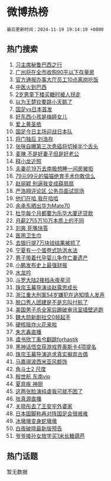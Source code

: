 # 微博热榜

`最后更新时间：2024-11-19 19:14:19 +0800`

## 热门搜索

1. [习主席秘鲁巴西之行](https://m.weibo.cn/search?containerid=100103type%3D1%26t%3D10%26q%3D%23%E4%B9%A0%E4%B8%BB%E5%B8%AD%E7%A7%98%E9%B2%81%E5%B7%B4%E8%A5%BF%E4%B9%8B%E8%A1%8C%23&stream_entry_id=51&isnewpage=1&extparam=seat%3D1%26cate%3D10103%26pos%3D0%26q%3D%2523%25E4%25B9%25A0%25E4%25B8%25BB%25E5%25B8%25AD%25E7%25A7%2598%25E9%25B2%2581%25E5%25B7%25B4%25E8%25A5%25BF%25E4%25B9%258B%25E8%25A1%258C%2523%26filter_type%3Drealtimehot%26stream_entry_id%3D51%26c_type%3D51%26dgr%3D0%26display_time%3D1732014858%26pre_seqid%3D17320148585550296984925)
1. [广州将在全市收购90平以下存量房](https://m.weibo.cn/search?containerid=100103type%3D1%26t%3D10%26q%3D%23%E5%B9%BF%E5%B7%9E%E5%B0%86%E5%9C%A8%E5%85%A8%E5%B8%82%E6%94%B6%E8%B4%AD90%E5%B9%B3%E4%BB%A5%E4%B8%8B%E5%AD%98%E9%87%8F%E6%88%BF%23&stream_entry_id=31&isnewpage=1&extparam=seat%3D1%26band_rank%3D1%26lcate%3D5001%26filter_type%3Drealtimehot%26c_type%3D31%26dgr%3D0%26cate%3D5001%26realpos%3D1%26pos%3D0%26stream_entry_id%3D31%26flag%3D0%26q%3D%2523%25E5%25B9%25BF%25E5%25B7%259E%25E5%25B0%2586%25E5%259C%25A8%25E5%2585%25A8%25E5%25B8%2582%25E6%2594%25B6%25E8%25B4%25AD90%25E5%25B9%25B3%25E4%25BB%25A5%25E4%25B8%258B%25E5%25AD%2598%25E9%2587%258F%25E6%2588%25BF%2523%26display_time%3D1732014858%26pre_seqid%3D17320148585550296984925)
1. [官方通报办事大厅员工10点离岗吃饭](https://m.weibo.cn/search?containerid=100103type%3D1%26t%3D10%26q%3D%23%E5%AE%98%E6%96%B9%E9%80%9A%E6%8A%A5%E5%8A%9E%E4%BA%8B%E5%A4%A7%E5%8E%85%E5%91%98%E5%B7%A510%E7%82%B9%E7%A6%BB%E5%B2%97%E5%90%83%E9%A5%AD%23&stream_entry_id=31&isnewpage=1&extparam=seat%3D1%26band_rank%3D2%26lcate%3D5001%26filter_type%3Drealtimehot%26c_type%3D31%26dgr%3D0%26cate%3D5001%26realpos%3D2%26pos%3D1%26stream_entry_id%3D31%26flag%3D0%26q%3D%2523%25E5%25AE%2598%25E6%2596%25B9%25E9%2580%259A%25E6%258A%25A5%25E5%258A%259E%25E4%25BA%258B%25E5%25A4%25A7%25E5%258E%2585%25E5%2591%2598%25E5%25B7%25A510%25E7%2582%25B9%25E7%25A6%25BB%25E5%25B2%2597%25E5%2590%2583%25E9%25A5%25AD%2523%26display_time%3D1732014858%26pre_seqid%3D17320148585550296984925)
1. [中医火到巴西](https://m.weibo.cn/search?containerid=100103type%3D1%26t%3D10%26q%3D%23%E4%B8%AD%E5%8C%BB%E7%81%AB%E5%88%B0%E5%B7%B4%E8%A5%BF%23&stream_entry_id=31&isnewpage=1&extparam=seat%3D1%26band_rank%3D3%26lcate%3D5001%26filter_type%3Drealtimehot%26c_type%3D31%26dgr%3D0%26cate%3D5001%26realpos%3D3%26pos%3D2%26stream_entry_id%3D31%26flag%3D0%26q%3D%2523%25E4%25B8%25AD%25E5%258C%25BB%25E7%2581%25AB%25E5%2588%25B0%25E5%25B7%25B4%25E8%25A5%25BF%2523%26display_time%3D1732014858%26pre_seqid%3D17320148585550296984925)
1. [2岁男童下楼买糖时被人拐走](https://m.weibo.cn/search?containerid=100103type%3D1%26t%3D10%26q%3D%232%E5%B2%81%E7%94%B7%E7%AB%A5%E4%B8%8B%E6%A5%BC%E4%B9%B0%E7%B3%96%E6%97%B6%E8%A2%AB%E4%BA%BA%E6%8B%90%E8%B5%B0%23&stream_entry_id=31&isnewpage=1&extparam=seat%3D1%26band_rank%3D4%26lcate%3D5001%26filter_type%3Drealtimehot%26c_type%3D31%26dgr%3D0%26cate%3D5001%26realpos%3D4%26pos%3D3%26stream_entry_id%3D31%26flag%3D2%26q%3D%25232%25E5%25B2%2581%25E7%2594%25B7%25E7%25AB%25A5%25E4%25B8%258B%25E6%25A5%25BC%25E4%25B9%25B0%25E7%25B3%2596%25E6%2597%25B6%25E8%25A2%25AB%25E4%25BA%25BA%25E6%258B%2590%25E8%25B5%25B0%2523%26display_time%3D1732014858%26pre_seqid%3D17320148585550296984925)
1. [以为王楚钦要跳小天鹅了](https://m.weibo.cn/search?containerid=100103type%3D1%26t%3D10%26q%3D%23%E4%BB%A5%E4%B8%BA%E7%8E%8B%E6%A5%9A%E9%92%A6%E8%A6%81%E8%B7%B3%E5%B0%8F%E5%A4%A9%E9%B9%85%E4%BA%86%23&stream_entry_id=31&isnewpage=1&extparam=seat%3D1%26band_rank%3D5%26lcate%3D5001%26filter_type%3Drealtimehot%26c_type%3D31%26dgr%3D0%26cate%3D5001%26realpos%3D5%26pos%3D4%26stream_entry_id%3D31%26flag%3D1%26q%3D%2523%25E4%25BB%25A5%25E4%25B8%25BA%25E7%258E%258B%25E6%25A5%259A%25E9%2592%25A6%25E8%25A6%2581%25E8%25B7%25B3%25E5%25B0%258F%25E5%25A4%25A9%25E9%25B9%2585%25E4%25BA%2586%2523%26display_time%3D1732014858%26pre_seqid%3D17320148585550296984925)
1. [国足vs日本首发](https://m.weibo.cn/search?containerid=100103type%3D1%26t%3D10%26q%3D%23%E5%9B%BD%E8%B6%B3vs%E6%97%A5%E6%9C%AC%E9%A6%96%E5%8F%91%23&stream_entry_id=31&isnewpage=1&extparam=seat%3D1%26band_rank%3D6%26lcate%3D5001%26filter_type%3Drealtimehot%26c_type%3D31%26dgr%3D0%26cate%3D5001%26realpos%3D6%26pos%3D5%26stream_entry_id%3D31%26flag%3D1%26q%3D%2523%25E5%259B%25BD%25E8%25B6%25B3vs%25E6%2597%25A5%25E6%259C%25AC%25E9%25A6%2596%25E5%258F%2591%2523%26display_time%3D1732014858%26pre_seqid%3D17320148585550296984925)
1. [好东西小孩是梅婷女儿](https://m.weibo.cn/search?containerid=100103type%3D1%26t%3D10%26q%3D%E5%A5%BD%E4%B8%9C%E8%A5%BF%E5%B0%8F%E5%AD%A9%E6%98%AF%E6%A2%85%E5%A9%B7%E5%A5%B3%E5%84%BF&stream_entry_id=31&isnewpage=1&extparam=seat%3D1%26band_rank%3D7%26lcate%3D5001%26filter_type%3Drealtimehot%26c_type%3D31%26dgr%3D0%26cate%3D5001%26realpos%3D7%26pos%3D6%26stream_entry_id%3D31%26flag%3D0%26q%3D%25E5%25A5%25BD%25E4%25B8%259C%25E8%25A5%25BF%25E5%25B0%258F%25E5%25AD%25A9%25E6%2598%25AF%25E6%25A2%2585%25E5%25A9%25B7%25E5%25A5%25B3%25E5%2584%25BF%26display_time%3D1732014858%26pre_seqid%3D17320148585550296984925)
1. [爱上黄圣依](https://m.weibo.cn/search?containerid=100103type%3D1%26t%3D10%26q%3D%E7%88%B1%E4%B8%8A%E9%BB%84%E5%9C%A3%E4%BE%9D&stream_entry_id=31&isnewpage=1&extparam=seat%3D1%26band_rank%3D8%26lcate%3D5001%26filter_type%3Drealtimehot%26c_type%3D31%26dgr%3D0%26cate%3D5001%26realpos%3D8%26pos%3D7%26stream_entry_id%3D31%26flag%3D0%26q%3D%25E7%2588%25B1%25E4%25B8%258A%25E9%25BB%2584%25E5%259C%25A3%25E4%25BE%259D%26display_time%3D1732014858%26pre_seqid%3D17320148585550296984925)
1. [国足今日主场迎战日本队](https://m.weibo.cn/search?containerid=100103type%3D1%26t%3D10%26q%3D%23%E5%9B%BD%E8%B6%B3%E4%BB%8A%E6%97%A5%E4%B8%BB%E5%9C%BA%E8%BF%8E%E6%88%98%E6%97%A5%E6%9C%AC%E9%98%9F%23&stream_entry_id=31&isnewpage=1&extparam=seat%3D1%26band_rank%3D9%26lcate%3D5001%26filter_type%3Drealtimehot%26c_type%3D31%26dgr%3D0%26cate%3D5001%26realpos%3D9%26pos%3D8%26stream_entry_id%3D31%26flag%3D1%26q%3D%2523%25E5%259B%25BD%25E8%25B6%25B3%25E4%25BB%258A%25E6%2597%25A5%25E4%25B8%25BB%25E5%259C%25BA%25E8%25BF%258E%25E6%2588%2598%25E6%2597%25A5%25E6%259C%25AC%25E9%2598%259F%2523%26display_time%3D1732014858%26pre_seqid%3D17320148585550296984925)
1. [将门独后 刘浩存](https://m.weibo.cn/search?containerid=100103type%3D1%26t%3D10%26q%3D%E5%B0%86%E9%97%A8%E7%8B%AC%E5%90%8E+%E5%88%98%E6%B5%A9%E5%AD%98&stream_entry_id=31&isnewpage=1&extparam=seat%3D1%26band_rank%3D10%26lcate%3D5001%26filter_type%3Drealtimehot%26c_type%3D31%26dgr%3D0%26cate%3D5001%26realpos%3D10%26pos%3D9%26stream_entry_id%3D31%26flag%3D0%26q%3D%25E5%25B0%2586%25E9%2597%25A8%25E7%258B%25AC%25E5%2590%258E%2520%25E5%2588%2598%25E6%25B5%25A9%25E5%25AD%2598%26display_time%3D1732014858%26pre_seqid%3D17320148585550296984925)
1. [张咪自曝第三次患癌将切掉半个舌头](https://m.weibo.cn/search?containerid=100103type%3D1%26t%3D10%26q%3D%23%E5%BC%A0%E5%92%AA%E8%87%AA%E6%9B%9D%E7%AC%AC%E4%B8%89%E6%AC%A1%E6%82%A3%E7%99%8C%E5%B0%86%E5%88%87%E6%8E%89%E5%8D%8A%E4%B8%AA%E8%88%8C%E5%A4%B4%23&stream_entry_id=31&isnewpage=1&extparam=seat%3D1%26band_rank%3D11%26lcate%3D5001%26filter_type%3Drealtimehot%26c_type%3D31%26dgr%3D0%26cate%3D5001%26realpos%3D11%26pos%3D10%26stream_entry_id%3D31%26flag%3D1%26q%3D%2523%25E5%25BC%25A0%25E5%2592%25AA%25E8%2587%25AA%25E6%259B%259D%25E7%25AC%25AC%25E4%25B8%2589%25E6%25AC%25A1%25E6%2582%25A3%25E7%2599%258C%25E5%25B0%2586%25E5%2588%2587%25E6%258E%2589%25E5%258D%258A%25E4%25B8%25AA%25E8%2588%258C%25E5%25A4%25B4%2523%26display_time%3D1732014858%26pre_seqid%3D17320148585550296984925)
1. [麦琳 不是好妻子但是好老公](https://m.weibo.cn/search?containerid=100103type%3D1%26t%3D10%26q%3D%E9%BA%A6%E7%90%B3+%E4%B8%8D%E6%98%AF%E5%A5%BD%E5%A6%BB%E5%AD%90%E4%BD%86%E6%98%AF%E5%A5%BD%E8%80%81%E5%85%AC&stream_entry_id=31&isnewpage=1&extparam=seat%3D1%26band_rank%3D12%26lcate%3D5001%26filter_type%3Drealtimehot%26c_type%3D31%26dgr%3D0%26cate%3D5001%26realpos%3D12%26pos%3D11%26stream_entry_id%3D31%26flag%3D1%26q%3D%25E9%25BA%25A6%25E7%2590%25B3%2520%25E4%25B8%258D%25E6%2598%25AF%25E5%25A5%25BD%25E5%25A6%25BB%25E5%25AD%2590%25E4%25BD%2586%25E6%2598%25AF%25E5%25A5%25BD%25E8%2580%2581%25E5%2585%25AC%26display_time%3D1732014858%26pre_seqid%3D17320148585550296984925)
1. [释小龙近照](https://m.weibo.cn/search?containerid=100103type%3D1%26t%3D10%26q%3D%23%E9%87%8A%E5%B0%8F%E9%BE%99%E8%BF%91%E7%85%A7%23&stream_entry_id=31&isnewpage=1&extparam=seat%3D1%26band_rank%3D13%26lcate%3D5001%26filter_type%3Drealtimehot%26c_type%3D31%26dgr%3D0%26cate%3D5001%26realpos%3D13%26pos%3D12%26stream_entry_id%3D31%26flag%3D1%26q%3D%2523%25E9%2587%258A%25E5%25B0%258F%25E9%25BE%2599%25E8%25BF%2591%25E7%2585%25A7%2523%26display_time%3D1732014858%26pre_seqid%3D17320148585550296984925)
1. [夫妻花19万去南极想睡一间房被拒](https://m.weibo.cn/search?containerid=100103type%3D1%26t%3D10%26q%3D%23%E5%A4%AB%E5%A6%BB%E8%8A%B119%E4%B8%87%E5%8E%BB%E5%8D%97%E6%9E%81%E6%83%B3%E7%9D%A1%E4%B8%80%E9%97%B4%E6%88%BF%E8%A2%AB%E6%8B%92%23&stream_entry_id=31&isnewpage=1&extparam=seat%3D1%26band_rank%3D14%26lcate%3D5001%26filter_type%3Drealtimehot%26c_type%3D31%26dgr%3D0%26cate%3D5001%26realpos%3D14%26pos%3D13%26stream_entry_id%3D31%26flag%3D2%26q%3D%2523%25E5%25A4%25AB%25E5%25A6%25BB%25E8%258A%25B119%25E4%25B8%2587%25E5%258E%25BB%25E5%258D%2597%25E6%259E%2581%25E6%2583%25B3%25E7%259D%25A1%25E4%25B8%2580%25E9%2597%25B4%25E6%2588%25BF%25E8%25A2%25AB%25E6%258B%2592%2523%26display_time%3D1732014858%26pre_seqid%3D17320148585550296984925)
1. [79元99元的猫猫绝育手术你敢信么](https://m.weibo.cn/search?containerid=100103type%3D1%26t%3D10%26q%3D%2379%E5%85%8399%E5%85%83%E7%9A%84%E7%8C%AB%E7%8C%AB%E7%BB%9D%E8%82%B2%E6%89%8B%E6%9C%AF%E4%BD%A0%E6%95%A2%E4%BF%A1%E4%B9%88%23&stream_entry_id=31&isnewpage=1&extparam=seat%3D1%26band_rank%3D15%26lcate%3D5001%26filter_type%3Drealtimehot%26c_type%3D31%26dgr%3D0%26cate%3D5001%26realpos%3D15%26pos%3D14%26stream_entry_id%3D31%26flag%3D1%26q%3D%252379%25E5%2585%258399%25E5%2585%2583%25E7%259A%2584%25E7%258C%25AB%25E7%258C%25AB%25E7%25BB%259D%25E8%2582%25B2%25E6%2589%258B%25E6%259C%25AF%25E4%25BD%25A0%25E6%2595%25A2%25E4%25BF%25A1%25E4%25B9%2588%2523%26display_time%3D1732014858%26pre_seqid%3D17320148585550296984925)
1. [赵丽颖 别逼我变成薛扇扇](https://m.weibo.cn/search?containerid=100103type%3D1%26t%3D10%26q%3D%E8%B5%B5%E4%B8%BD%E9%A2%96+%E5%88%AB%E9%80%BC%E6%88%91%E5%8F%98%E6%88%90%E8%96%9B%E6%89%87%E6%89%87&stream_entry_id=31&isnewpage=1&extparam=seat%3D1%26band_rank%3D16%26lcate%3D5001%26filter_type%3Drealtimehot%26c_type%3D31%26dgr%3D0%26cate%3D5001%26realpos%3D16%26pos%3D15%26stream_entry_id%3D31%26flag%3D2%26q%3D%25E8%25B5%25B5%25E4%25B8%25BD%25E9%25A2%2596%2520%25E5%2588%25AB%25E9%2580%25BC%25E6%2588%2591%25E5%258F%2598%25E6%2588%2590%25E8%2596%259B%25E6%2589%2587%25E6%2589%2587%26display_time%3D1732014858%26pre_seqid%3D17320148585550296984925)
1. [严浩翔评论区 公务员面试现场](https://m.weibo.cn/search?containerid=100103type%3D1%26t%3D10%26q%3D%E4%B8%A5%E6%B5%A9%E7%BF%94%E8%AF%84%E8%AE%BA%E5%8C%BA+%E5%85%AC%E5%8A%A1%E5%91%98%E9%9D%A2%E8%AF%95%E7%8E%B0%E5%9C%BA&stream_entry_id=31&isnewpage=1&extparam=seat%3D1%26band_rank%3D17%26lcate%3D5001%26filter_type%3Drealtimehot%26c_type%3D31%26dgr%3D0%26cate%3D5001%26realpos%3D17%26pos%3D16%26stream_entry_id%3D31%26flag%3D0%26q%3D%25E4%25B8%25A5%25E6%25B5%25A9%25E7%25BF%2594%25E8%25AF%2584%25E8%25AE%25BA%25E5%258C%25BA%2520%25E5%2585%25AC%25E5%258A%25A1%25E5%2591%2598%25E9%259D%25A2%25E8%25AF%2595%25E7%258E%25B0%25E5%259C%25BA%26display_time%3D1732014858%26pre_seqid%3D17320148585550296984925)
1. [他们在哈 我在哈哈](https://m.weibo.cn/search?containerid=100103type%3D1%26t%3D10%26q%3D%E4%BB%96%E4%BB%AC%E5%9C%A8%E5%93%88+%E6%88%91%E5%9C%A8%E5%93%88%E5%93%88&stream_entry_id=31&isnewpage=1&extparam=seat%3D1%26band_rank%3D18%26lcate%3D5001%26filter_type%3Drealtimehot%26c_type%3D31%26dgr%3D0%26cate%3D5001%26realpos%3D18%26pos%3D17%26stream_entry_id%3D31%26flag%3D1%26q%3D%25E4%25BB%2596%25E4%25BB%25AC%25E5%259C%25A8%25E5%2593%2588%2520%25E6%2588%2591%25E5%259C%25A8%25E5%2593%2588%25E5%2593%2588%26display_time%3D1732014858%26pre_seqid%3D17320148585550296984925)
1. [余承东晒出华为Mate70](https://m.weibo.cn/search?containerid=100103type%3D1%26t%3D10%26q%3D%23%E4%BD%99%E6%89%BF%E4%B8%9C%E6%99%92%E5%87%BA%E5%8D%8E%E4%B8%BAMate70%23&stream_entry_id=31&isnewpage=1&extparam=seat%3D1%26band_rank%3D19%26lcate%3D5001%26filter_type%3Drealtimehot%26c_type%3D31%26dgr%3D0%26cate%3D5001%26realpos%3D19%26pos%3D18%26stream_entry_id%3D31%26flag%3D1%26q%3D%2523%25E4%25BD%2599%25E6%2589%25BF%25E4%25B8%259C%25E6%2599%2592%25E5%2587%25BA%25E5%258D%258E%25E4%25B8%25BAMate70%2523%26display_time%3D1732014858%26pre_seqid%3D17320148585550296984925)
1. [杜华每个月都要为乐华大厦还贷款](https://m.weibo.cn/search?containerid=100103type%3D1%26t%3D10%26q%3D%23%E6%9D%9C%E5%8D%8E%E6%AF%8F%E4%B8%AA%E6%9C%88%E9%83%BD%E8%A6%81%E4%B8%BA%E4%B9%90%E5%8D%8E%E5%A4%A7%E5%8E%A6%E8%BF%98%E8%B4%B7%E6%AC%BE%23&stream_entry_id=31&isnewpage=1&extparam=seat%3D1%26band_rank%3D20%26lcate%3D5001%26filter_type%3Drealtimehot%26c_type%3D31%26dgr%3D0%26cate%3D5001%26realpos%3D20%26pos%3D19%26stream_entry_id%3D31%26flag%3D1%26q%3D%2523%25E6%259D%259C%25E5%258D%258E%25E6%25AF%258F%25E4%25B8%25AA%25E6%259C%2588%25E9%2583%25BD%25E8%25A6%2581%25E4%25B8%25BA%25E4%25B9%2590%25E5%258D%258E%25E5%25A4%25A7%25E5%258E%25A6%25E8%25BF%2598%25E8%25B4%25B7%25E6%25AC%25BE%2523%26display_time%3D1732014858%26pre_seqid%3D17320148585550296984925)
1. [月薪2万5万10万本质上的不同](https://m.weibo.cn/search?containerid=100103type%3D1%26t%3D10%26q%3D%E6%9C%88%E8%96%AA2%E4%B8%875%E4%B8%8710%E4%B8%87%E6%9C%AC%E8%B4%A8%E4%B8%8A%E7%9A%84%E4%B8%8D%E5%90%8C&stream_entry_id=31&isnewpage=1&extparam=seat%3D1%26band_rank%3D21%26lcate%3D5001%26filter_type%3Drealtimehot%26c_type%3D31%26dgr%3D0%26cate%3D5001%26realpos%3D21%26pos%3D20%26stream_entry_id%3D31%26flag%3D1%26q%3D%25E6%259C%2588%25E8%2596%25AA2%25E4%25B8%25875%25E4%25B8%258710%25E4%25B8%2587%25E6%259C%25AC%25E8%25B4%25A8%25E4%25B8%258A%25E7%259A%2584%25E4%25B8%258D%25E5%2590%258C%26display_time%3D1732014858%26pre_seqid%3D17320148585550296984925)
1. [刘爽 死嘴快答](https://m.weibo.cn/search?containerid=100103type%3D1%26t%3D10%26q%3D%E5%88%98%E7%88%BD+%E6%AD%BB%E5%98%B4%E5%BF%AB%E7%AD%94&stream_entry_id=31&isnewpage=1&extparam=seat%3D1%26band_rank%3D22%26lcate%3D5001%26filter_type%3Drealtimehot%26c_type%3D31%26dgr%3D0%26cate%3D5001%26realpos%3D22%26pos%3D21%26stream_entry_id%3D31%26flag%3D2%26q%3D%25E5%2588%2598%25E7%2588%25BD%2520%25E6%25AD%25BB%25E5%2598%25B4%25E5%25BF%25AB%25E7%25AD%2594%26display_time%3D1732014858%26pre_seqid%3D17320148585550296984925)
1. [医用卫生巾](https://m.weibo.cn/search?containerid=100103type%3D1%26t%3D10%26q%3D%E5%8C%BB%E7%94%A8%E5%8D%AB%E7%94%9F%E5%B7%BE&stream_entry_id=31&isnewpage=1&extparam=seat%3D1%26band_rank%3D23%26lcate%3D5001%26filter_type%3Drealtimehot%26c_type%3D31%26dgr%3D0%26cate%3D5001%26realpos%3D23%26pos%3D22%26stream_entry_id%3D31%26flag%3D1%26q%3D%25E5%258C%25BB%25E7%2594%25A8%25E5%258D%25AB%25E7%2594%259F%25E5%25B7%25BE%26display_time%3D1732014858%26pre_seqid%3D17320148585550296984925)
1. [去银行提7万块钱结果被抓了](https://m.weibo.cn/search?containerid=100103type%3D1%26t%3D10%26q%3D%23%E5%8E%BB%E9%93%B6%E8%A1%8C%E6%8F%907%E4%B8%87%E5%9D%97%E9%92%B1%E7%BB%93%E6%9E%9C%E8%A2%AB%E6%8A%93%E4%BA%86%23&stream_entry_id=31&isnewpage=1&extparam=seat%3D1%26band_rank%3D24%26lcate%3D5001%26filter_type%3Drealtimehot%26c_type%3D31%26dgr%3D0%26cate%3D5001%26realpos%3D24%26pos%3D23%26stream_entry_id%3D31%26flag%3D0%26q%3D%2523%25E5%258E%25BB%25E9%2593%25B6%25E8%25A1%258C%25E6%258F%25907%25E4%25B8%2587%25E5%259D%2597%25E9%2592%25B1%25E7%25BB%2593%25E6%259E%259C%25E8%25A2%25AB%25E6%258A%2593%25E4%25BA%2586%2523%26display_time%3D1732014858%26pre_seqid%3D17320148585550296984925)
1. [宁夏有一个蛋卷式防洪水法](https://m.weibo.cn/search?containerid=100103type%3D1%26t%3D10%26q%3D%23%E5%AE%81%E5%A4%8F%E6%9C%89%E4%B8%80%E4%B8%AA%E8%9B%8B%E5%8D%B7%E5%BC%8F%E9%98%B2%E6%B4%AA%E6%B0%B4%E6%B3%95%23&stream_entry_id=31&isnewpage=1&extparam=seat%3D1%26band_rank%3D25%26lcate%3D5001%26filter_type%3Drealtimehot%26c_type%3D31%26dgr%3D0%26cate%3D5001%26realpos%3D25%26pos%3D24%26stream_entry_id%3D31%26flag%3D1%26q%3D%2523%25E5%25AE%2581%25E5%25A4%258F%25E6%259C%2589%25E4%25B8%2580%25E4%25B8%25AA%25E8%259B%258B%25E5%258D%25B7%25E5%25BC%258F%25E9%2598%25B2%25E6%25B4%25AA%25E6%25B0%25B4%25E6%25B3%2595%2523%26display_time%3D1732014858%26pre_seqid%3D17320148585550296984925)
1. [男子带着代孕婴儿争夺亡妻遗产](https://m.weibo.cn/search?containerid=100103type%3D1%26t%3D10%26q%3D%23%E7%94%B7%E5%AD%90%E5%B8%A6%E7%9D%80%E4%BB%A3%E5%AD%95%E5%A9%B4%E5%84%BF%E4%BA%89%E5%A4%BA%E4%BA%A1%E5%A6%BB%E9%81%97%E4%BA%A7%23&stream_entry_id=31&isnewpage=1&extparam=seat%3D1%26band_rank%3D26%26lcate%3D5001%26filter_type%3Drealtimehot%26c_type%3D31%26dgr%3D0%26cate%3D5001%26realpos%3D26%26pos%3D25%26stream_entry_id%3D31%26flag%3D1%26q%3D%2523%25E7%2594%25B7%25E5%25AD%2590%25E5%25B8%25A6%25E7%259D%2580%25E4%25BB%25A3%25E5%25AD%2595%25E5%25A9%25B4%25E5%2584%25BF%25E4%25BA%2589%25E5%25A4%25BA%25E4%25BA%25A1%25E5%25A6%25BB%25E9%2581%2597%25E4%25BA%25A7%2523%26display_time%3D1732014858%26pre_seqid%3D17320148585550296984925)
1. [小鹏发布史上最强财报](https://m.weibo.cn/search?containerid=100103type%3D1%26t%3D10%26q%3D%23%E5%B0%8F%E9%B9%8F%E5%8F%91%E5%B8%83%E5%8F%B2%E4%B8%8A%E6%9C%80%E5%BC%BA%E8%B4%A2%E6%8A%A5%23&stream_entry_id=31&isnewpage=1&extparam=seat%3D1%26band_rank%3D27%26lcate%3D5001%26filter_type%3Drealtimehot%26c_type%3D31%26dgr%3D0%26q%3D%2523%25E5%25B0%258F%25E9%25B9%258F%25E5%258F%2591%25E5%25B8%2583%25E5%258F%25B2%25E4%25B8%258A%25E6%259C%2580%25E5%25BC%25BA%25E8%25B4%25A2%25E6%258A%25A5%2523%26flag%3D0%26realpos%3D27%26adid%3D264650%26stream_entry_id%3D31%26pos%3D26%26cate%3D5001%26display_time%3D1732014858%26pre_seqid%3D17320148585550296984925)
1. [水龙吟](https://m.weibo.cn/search?containerid=100103type%3D1%26t%3D10%26q%3D%E6%B0%B4%E9%BE%99%E5%90%9F&stream_entry_id=31&isnewpage=1&extparam=seat%3D1%26band_rank%3D28%26lcate%3D5001%26filter_type%3Drealtimehot%26c_type%3D31%26dgr%3D0%26cate%3D5001%26realpos%3D28%26pos%3D27%26stream_entry_id%3D31%26flag%3D1%26q%3D%25E6%25B0%25B4%25E9%25BE%2599%25E5%2590%259F%26display_time%3D1732014858%26pre_seqid%3D17320148585550296984925)
1. [斗罗大陆2接档永夜星河](https://m.weibo.cn/search?containerid=100103type%3D1%26t%3D10%26q%3D%23%E6%96%97%E7%BD%97%E5%A4%A7%E9%99%862%E6%8E%A5%E6%A1%A3%E6%B0%B8%E5%A4%9C%E6%98%9F%E6%B2%B3%23&stream_entry_id=31&isnewpage=1&extparam=seat%3D1%26band_rank%3D29%26lcate%3D5001%26filter_type%3Drealtimehot%26c_type%3D31%26dgr%3D0%26cate%3D5001%26realpos%3D29%26pos%3D28%26stream_entry_id%3D31%26flag%3D1%26q%3D%2523%25E6%2596%2597%25E7%25BD%2597%25E5%25A4%25A7%25E9%2599%25862%25E6%258E%25A5%25E6%25A1%25A3%25E6%25B0%25B8%25E5%25A4%259C%25E6%2598%259F%25E6%25B2%25B3%2523%26display_time%3D1732014858%26pre_seqid%3D17320148585550296984925)
1. [珠帘玉幕导演谈赵露思成长](https://m.weibo.cn/search?containerid=100103type%3D1%26t%3D10%26q%3D%23%E7%8F%A0%E5%B8%98%E7%8E%89%E5%B9%95%E5%AF%BC%E6%BC%94%E8%B0%88%E8%B5%B5%E9%9C%B2%E6%80%9D%E6%88%90%E9%95%BF%23&stream_entry_id=31&isnewpage=1&extparam=seat%3D1%26band_rank%3D30%26lcate%3D5001%26filter_type%3Drealtimehot%26c_type%3D31%26dgr%3D0%26cate%3D5001%26realpos%3D30%26pos%3D29%26stream_entry_id%3D31%26flag%3D1%26q%3D%2523%25E7%258F%25A0%25E5%25B8%2598%25E7%258E%2589%25E5%25B9%2595%25E5%25AF%25BC%25E6%25BC%2594%25E8%25B0%2588%25E8%25B5%25B5%25E9%259C%25B2%25E6%2580%259D%25E6%2588%2590%25E9%2595%25BF%2523%26display_time%3D1732014858%26pre_seqid%3D17320148585550296984925)
1. [浙江重大刑案54岁嫌犯在逃知情人发声](https://m.weibo.cn/search?containerid=100103type%3D1%26t%3D10%26q%3D%23%E6%B5%99%E6%B1%9F%E9%87%8D%E5%A4%A7%E5%88%91%E6%A1%8854%E5%B2%81%E5%AB%8C%E7%8A%AF%E5%9C%A8%E9%80%83%E7%9F%A5%E6%83%85%E4%BA%BA%E5%8F%91%E5%A3%B0%23&stream_entry_id=31&isnewpage=1&extparam=seat%3D1%26band_rank%3D31%26lcate%3D5001%26filter_type%3Drealtimehot%26c_type%3D31%26dgr%3D0%26cate%3D5001%26realpos%3D31%26pos%3D30%26stream_entry_id%3D31%26flag%3D1%26q%3D%2523%25E6%25B5%2599%25E6%25B1%259F%25E9%2587%258D%25E5%25A4%25A7%25E5%2588%2591%25E6%25A1%258854%25E5%25B2%2581%25E5%25AB%258C%25E7%258A%25AF%25E5%259C%25A8%25E9%2580%2583%25E7%259F%25A5%25E6%2583%2585%25E4%25BA%25BA%25E5%258F%2591%25E5%25A3%25B0%2523%26display_time%3D1732014858%26pre_seqid%3D17320148585550296984925)
1. [脱口秀人团建是不是忘叫付航了](https://m.weibo.cn/search?containerid=100103type%3D1%26t%3D10%26q%3D%E8%84%B1%E5%8F%A3%E7%A7%80%E4%BA%BA%E5%9B%A2%E5%BB%BA%E6%98%AF%E4%B8%8D%E6%98%AF%E5%BF%98%E5%8F%AB%E4%BB%98%E8%88%AA%E4%BA%86&stream_entry_id=31&isnewpage=1&extparam=seat%3D1%26band_rank%3D32%26lcate%3D5001%26filter_type%3Drealtimehot%26c_type%3D31%26dgr%3D0%26cate%3D5001%26realpos%3D32%26pos%3D31%26stream_entry_id%3D31%26flag%3D1%26q%3D%25E8%2584%25B1%25E5%258F%25A3%25E7%25A7%2580%25E4%25BA%25BA%25E5%259B%25A2%25E5%25BB%25BA%25E6%2598%25AF%25E4%25B8%258D%25E6%2598%25AF%25E5%25BF%2598%25E5%258F%25AB%25E4%25BB%2598%25E8%2588%25AA%25E4%25BA%2586%26display_time%3D1732014858%26pre_seqid%3D17320148585550296984925)
1. [美国男子杀全家后踢破审讯室墙壁逃跑](https://m.weibo.cn/search?containerid=100103type%3D1%26t%3D10%26q%3D%23%E7%BE%8E%E5%9B%BD%E7%94%B7%E5%AD%90%E6%9D%80%E5%85%A8%E5%AE%B6%E5%90%8E%E8%B8%A2%E7%A0%B4%E5%AE%A1%E8%AE%AF%E5%AE%A4%E5%A2%99%E5%A3%81%E9%80%83%E8%B7%91%23&stream_entry_id=31&isnewpage=1&extparam=seat%3D1%26band_rank%3D33%26lcate%3D5001%26filter_type%3Drealtimehot%26c_type%3D31%26dgr%3D0%26cate%3D5001%26realpos%3D33%26pos%3D32%26stream_entry_id%3D31%26flag%3D0%26q%3D%2523%25E7%25BE%258E%25E5%259B%25BD%25E7%2594%25B7%25E5%25AD%2590%25E6%259D%2580%25E5%2585%25A8%25E5%25AE%25B6%25E5%2590%258E%25E8%25B8%25A2%25E7%25A0%25B4%25E5%25AE%25A1%25E8%25AE%25AF%25E5%25AE%25A4%25E5%25A2%2599%25E5%25A3%2581%25E9%2580%2583%25E8%25B7%2591%2523%26display_time%3D1732014858%26pre_seqid%3D17320148585550296984925)
1. [魏大勋新剧社交0帧起手](https://m.weibo.cn/search?containerid=100103type%3D1%26t%3D10%26q%3D%E9%AD%8F%E5%A4%A7%E5%8B%8B%E6%96%B0%E5%89%A7%E7%A4%BE%E4%BA%A40%E5%B8%A7%E8%B5%B7%E6%89%8B&stream_entry_id=31&isnewpage=1&extparam=seat%3D1%26band_rank%3D34%26lcate%3D5001%26filter_type%3Drealtimehot%26c_type%3D31%26dgr%3D0%26cate%3D5001%26realpos%3D34%26pos%3D33%26stream_entry_id%3D31%26flag%3D1%26q%3D%25E9%25AD%258F%25E5%25A4%25A7%25E5%258B%258B%25E6%2596%25B0%25E5%2589%25A7%25E7%25A4%25BE%25E4%25BA%25A40%25E5%25B8%25A7%25E8%25B5%25B7%25E6%2589%258B%26display_time%3D1732014858%26pre_seqid%3D17320148585550296984925)
1. [硬核版炸火花来啦](https://m.weibo.cn/search?containerid=100103type%3D1%26t%3D10%26q%3D%23%E7%A1%AC%E6%A0%B8%E7%89%88%E7%82%B8%E7%81%AB%E8%8A%B1%E6%9D%A5%E5%95%A6%23&stream_entry_id=31&isnewpage=1&extparam=seat%3D1%26band_rank%3D35%26lcate%3D5001%26filter_type%3Drealtimehot%26c_type%3D31%26dgr%3D0%26cate%3D5001%26realpos%3D35%26pos%3D34%26stream_entry_id%3D31%26flag%3D0%26q%3D%2523%25E7%25A1%25AC%25E6%25A0%25B8%25E7%2589%2588%25E7%2582%25B8%25E7%2581%25AB%25E8%258A%25B1%25E6%259D%25A5%25E5%2595%25A6%2523%26display_time%3D1732014858%26pre_seqid%3D17320148585550296984925)
1. [朱志鑫直播](https://m.weibo.cn/search?containerid=100103type%3D1%26t%3D10%26q%3D%E6%9C%B1%E5%BF%97%E9%91%AB%E7%9B%B4%E6%92%AD&stream_entry_id=31&isnewpage=1&extparam=seat%3D1%26band_rank%3D36%26lcate%3D5001%26filter_type%3Drealtimehot%26c_type%3D31%26dgr%3D0%26cate%3D5001%26realpos%3D36%26pos%3D35%26stream_entry_id%3D31%26flag%3D1%26q%3D%25E6%259C%25B1%25E5%25BF%2597%25E9%2591%25AB%25E7%259B%25B4%25E6%2592%25AD%26display_time%3D1732014858%26pre_seqid%3D17320148585550296984925)
1. [虞书欣丁禹兮翻跳forhastik](https://m.weibo.cn/search?containerid=100103type%3D1%26t%3D10%26q%3D%23%E8%99%9E%E4%B9%A6%E6%AC%A3%E4%B8%81%E7%A6%B9%E5%85%AE%E7%BF%BB%E8%B7%B3forhastik%23&stream_entry_id=31&isnewpage=1&extparam=seat%3D1%26band_rank%3D37%26lcate%3D5001%26filter_type%3Drealtimehot%26c_type%3D31%26dgr%3D0%26cate%3D5001%26realpos%3D37%26pos%3D36%26stream_entry_id%3D31%26flag%3D1%26q%3D%2523%25E8%2599%259E%25E4%25B9%25A6%25E6%25AC%25A3%25E4%25B8%2581%25E7%25A6%25B9%25E5%2585%25AE%25E7%25BF%25BB%25E8%25B7%25B3forhastik%2523%26display_time%3D1732014858%26pre_seqid%3D17320148585550296984925)
1. [黑神话悟空获游戏界奥斯卡4项提名](https://m.weibo.cn/search?containerid=100103type%3D1%26t%3D10%26q%3D%23%E9%BB%91%E7%A5%9E%E8%AF%9D%E6%82%9F%E7%A9%BA%E8%8E%B7%E6%B8%B8%E6%88%8F%E7%95%8C%E5%A5%A5%E6%96%AF%E5%8D%A14%E9%A1%B9%E6%8F%90%E5%90%8D%23&stream_entry_id=31&isnewpage=1&extparam=seat%3D1%26band_rank%3D38%26lcate%3D5001%26filter_type%3Drealtimehot%26c_type%3D31%26dgr%3D0%26cate%3D5001%26realpos%3D38%26pos%3D37%26stream_entry_id%3D31%26flag%3D1%26q%3D%2523%25E9%25BB%2591%25E7%25A5%259E%25E8%25AF%259D%25E6%2582%259F%25E7%25A9%25BA%25E8%258E%25B7%25E6%25B8%25B8%25E6%2588%258F%25E7%2595%258C%25E5%25A5%25A5%25E6%2596%25AF%25E5%258D%25A14%25E9%25A1%25B9%25E6%258F%2590%25E5%2590%258D%2523%26display_time%3D1732014858%26pre_seqid%3D17320148585550296984925)
1. [珠帘玉幕导演追求真实摒弃古偶](https://m.weibo.cn/search?containerid=100103type%3D1%26t%3D10%26q%3D%23%E7%8F%A0%E5%B8%98%E7%8E%89%E5%B9%95%E5%AF%BC%E6%BC%94%E8%BF%BD%E6%B1%82%E7%9C%9F%E5%AE%9E%E6%91%92%E5%BC%83%E5%8F%A4%E5%81%B6%23&stream_entry_id=31&isnewpage=1&extparam=seat%3D1%26band_rank%3D39%26lcate%3D5001%26filter_type%3Drealtimehot%26c_type%3D31%26dgr%3D0%26cate%3D5001%26realpos%3D39%26pos%3D38%26stream_entry_id%3D31%26flag%3D0%26q%3D%2523%25E7%258F%25A0%25E5%25B8%2598%25E7%258E%2589%25E5%25B9%2595%25E5%25AF%25BC%25E6%25BC%2594%25E8%25BF%25BD%25E6%25B1%2582%25E7%259C%259F%25E5%25AE%259E%25E6%2591%2592%25E5%25BC%2583%25E5%258F%25A4%25E5%2581%25B6%2523%26display_time%3D1732014858%26pre_seqid%3D17320148585550296984925)
1. [马嘉祺波西米亚风额饰](https://m.weibo.cn/search?containerid=100103type%3D1%26t%3D10%26q%3D%23%E9%A9%AC%E5%98%89%E7%A5%BA%E6%B3%A2%E8%A5%BF%E7%B1%B3%E4%BA%9A%E9%A3%8E%E9%A2%9D%E9%A5%B0%23&stream_entry_id=31&isnewpage=1&extparam=seat%3D1%26band_rank%3D40%26lcate%3D5001%26filter_type%3Drealtimehot%26c_type%3D31%26dgr%3D0%26cate%3D5001%26realpos%3D40%26pos%3D39%26stream_entry_id%3D31%26flag%3D1%26q%3D%2523%25E9%25A9%25AC%25E5%2598%2589%25E7%25A5%25BA%25E6%25B3%25A2%25E8%25A5%25BF%25E7%25B1%25B3%25E4%25BA%259A%25E9%25A3%258E%25E9%25A2%259D%25E9%25A5%25B0%2523%26display_time%3D1732014858%26pre_seqid%3D17320148585550296984925)
1. [角斗士2 尺度](https://m.weibo.cn/search?containerid=100103type%3D1%26t%3D10%26q%3D%E8%A7%92%E6%96%97%E5%A3%AB2+%E5%B0%BA%E5%BA%A6&stream_entry_id=31&isnewpage=1&extparam=seat%3D1%26band_rank%3D41%26lcate%3D5001%26filter_type%3Drealtimehot%26c_type%3D31%26dgr%3D0%26cate%3D5001%26realpos%3D41%26pos%3D40%26stream_entry_id%3D31%26flag%3D1%26q%3D%25E8%25A7%2592%25E6%2596%2597%25E5%25A3%25AB2%2520%25E5%25B0%25BA%25E5%25BA%25A6%26display_time%3D1732014858%26pre_seqid%3D17320148585550296984925)
1. [殷世航 东南vip](https://m.weibo.cn/search?containerid=100103type%3D1%26t%3D10%26q%3D%E6%AE%B7%E4%B8%96%E8%88%AA+%E4%B8%9C%E5%8D%97vip&stream_entry_id=31&isnewpage=1&extparam=seat%3D1%26band_rank%3D42%26lcate%3D5001%26filter_type%3Drealtimehot%26c_type%3D31%26dgr%3D0%26cate%3D5001%26realpos%3D42%26pos%3D41%26stream_entry_id%3D31%26flag%3D0%26q%3D%25E6%25AE%25B7%25E4%25B8%2596%25E8%2588%25AA%2520%25E4%25B8%259C%25E5%258D%2597vip%26display_time%3D1732014858%26pre_seqid%3D17320148585550296984925)
1. [夏弃疾 神厨](https://m.weibo.cn/search?containerid=100103type%3D1%26t%3D10%26q%3D%E5%A4%8F%E5%BC%83%E7%96%BE+%E7%A5%9E%E5%8E%A8&stream_entry_id=31&isnewpage=1&extparam=seat%3D1%26band_rank%3D43%26lcate%3D5001%26filter_type%3Drealtimehot%26c_type%3D31%26dgr%3D0%26cate%3D5001%26realpos%3D43%26pos%3D42%26stream_entry_id%3D31%26flag%3D1%26q%3D%25E5%25A4%258F%25E5%25BC%2583%25E7%2596%25BE%2520%25E7%25A5%259E%25E5%258E%25A8%26display_time%3D1732014858%26pre_seqid%3D17320148585550296984925)
1. [这两张脸演纯虐我可就不困了](https://m.weibo.cn/search?containerid=100103type%3D1%26t%3D10%26q%3D%E8%BF%99%E4%B8%A4%E5%BC%A0%E8%84%B8%E6%BC%94%E7%BA%AF%E8%99%90%E6%88%91%E5%8F%AF%E5%B0%B1%E4%B8%8D%E5%9B%B0%E4%BA%86&stream_entry_id=31&isnewpage=1&extparam=seat%3D1%26band_rank%3D44%26lcate%3D5001%26filter_type%3Drealtimehot%26c_type%3D31%26dgr%3D0%26cate%3D5001%26realpos%3D44%26pos%3D43%26stream_entry_id%3D31%26flag%3D1%26q%3D%25E8%25BF%2599%25E4%25B8%25A4%25E5%25BC%25A0%25E8%2584%25B8%25E6%25BC%2594%25E7%25BA%25AF%25E8%2599%2590%25E6%2588%2591%25E5%258F%25AF%25E5%25B0%25B1%25E4%25B8%258D%25E5%259B%25B0%25E4%25BA%2586%26display_time%3D1732014858%26pre_seqid%3D17320148585550296984925)
1. [张真源直播](https://m.weibo.cn/search?containerid=100103type%3D1%26t%3D10%26q%3D%E5%BC%A0%E7%9C%9F%E6%BA%90%E7%9B%B4%E6%92%AD&stream_entry_id=31&isnewpage=1&extparam=seat%3D1%26band_rank%3D45%26lcate%3D5001%26filter_type%3Drealtimehot%26c_type%3D31%26dgr%3D0%26cate%3D5001%26realpos%3D45%26pos%3D44%26stream_entry_id%3D31%26flag%3D1%26q%3D%25E5%25BC%25A0%25E7%259C%259F%25E6%25BA%2590%25E7%259B%25B4%25E6%2592%25AD%26display_time%3D1732014858%26pre_seqid%3D17320148585550296984925)
1. [关晓彤去了王安宇外婆家](https://m.weibo.cn/search?containerid=100103type%3D1%26t%3D10%26q%3D%23%E5%85%B3%E6%99%93%E5%BD%A4%E5%8E%BB%E4%BA%86%E7%8E%8B%E5%AE%89%E5%AE%87%E5%A4%96%E5%A9%86%E5%AE%B6%23&stream_entry_id=31&isnewpage=1&extparam=seat%3D1%26band_rank%3D46%26lcate%3D5001%26filter_type%3Drealtimehot%26c_type%3D31%26dgr%3D0%26cate%3D5001%26realpos%3D46%26pos%3D45%26stream_entry_id%3D31%26flag%3D0%26q%3D%2523%25E5%2585%25B3%25E6%2599%2593%25E5%25BD%25A4%25E5%258E%25BB%25E4%25BA%2586%25E7%258E%258B%25E5%25AE%2589%25E5%25AE%2587%25E5%25A4%2596%25E5%25A9%2586%25E5%25AE%25B6%2523%26display_time%3D1732014858%26pre_seqid%3D17320148585550296984925)
1. [日本国脚称再对阵国足会很艰难](https://m.weibo.cn/search?containerid=100103type%3D1%26t%3D10%26q%3D%23%E6%97%A5%E6%9C%AC%E5%9B%BD%E8%84%9A%E7%A7%B0%E5%86%8D%E5%AF%B9%E9%98%B5%E5%9B%BD%E8%B6%B3%E4%BC%9A%E5%BE%88%E8%89%B0%E9%9A%BE%23&stream_entry_id=31&isnewpage=1&extparam=seat%3D1%26band_rank%3D47%26lcate%3D5001%26filter_type%3Drealtimehot%26c_type%3D31%26dgr%3D0%26cate%3D5001%26realpos%3D47%26pos%3D46%26stream_entry_id%3D31%26flag%3D1%26q%3D%2523%25E6%2597%25A5%25E6%259C%25AC%25E5%259B%25BD%25E8%2584%259A%25E7%25A7%25B0%25E5%2586%258D%25E5%25AF%25B9%25E9%2598%25B5%25E5%259B%25BD%25E8%25B6%25B3%25E4%25BC%259A%25E5%25BE%2588%25E8%2589%25B0%25E9%259A%25BE%2523%26display_time%3D1732014858%26pre_seqid%3D17320148585550296984925)
1. [冰墩墩变身蛇墩墩](https://m.weibo.cn/search?containerid=100103type%3D1%26t%3D10%26q%3D%23%E5%86%B0%E5%A2%A9%E5%A2%A9%E5%8F%98%E8%BA%AB%E8%9B%87%E5%A2%A9%E5%A2%A9%23&stream_entry_id=31&isnewpage=1&extparam=seat%3D1%26band_rank%3D48%26lcate%3D5001%26filter_type%3Drealtimehot%26c_type%3D31%26dgr%3D0%26cate%3D5001%26realpos%3D48%26pos%3D47%26stream_entry_id%3D31%26flag%3D0%26q%3D%2523%25E5%2586%25B0%25E5%25A2%25A9%25E5%25A2%25A9%25E5%258F%2598%25E8%25BA%25AB%25E8%259B%2587%25E5%25A2%25A9%25E5%25A2%25A9%2523%26display_time%3D1732014858%26pre_seqid%3D17320148585550296984925)
1. [白夜破晓最新版预告](https://m.weibo.cn/search?containerid=100103type%3D1%26t%3D10%26q%3D%E7%99%BD%E5%A4%9C%E7%A0%B4%E6%99%93%E6%9C%80%E6%96%B0%E7%89%88%E9%A2%84%E5%91%8A&stream_entry_id=31&isnewpage=1&extparam=seat%3D1%26band_rank%3D49%26lcate%3D5001%26filter_type%3Drealtimehot%26c_type%3D31%26dgr%3D0%26cate%3D5001%26realpos%3D49%26pos%3D48%26stream_entry_id%3D31%26flag%3D1%26q%3D%25E7%2599%25BD%25E5%25A4%259C%25E7%25A0%25B4%25E6%2599%2593%25E6%259C%2580%25E6%2596%25B0%25E7%2589%2588%25E9%25A2%2584%25E5%2591%258A%26display_time%3D1732014858%26pre_seqid%3D17320148585550296984925)
1. [爷爷接孙女放学买1米长糖葫芦](https://m.weibo.cn/search?containerid=100103type%3D1%26t%3D10%26q%3D%23%E7%88%B7%E7%88%B7%E6%8E%A5%E5%AD%99%E5%A5%B3%E6%94%BE%E5%AD%A6%E4%B9%B01%E7%B1%B3%E9%95%BF%E7%B3%96%E8%91%AB%E8%8A%A6%23&stream_entry_id=31&isnewpage=1&extparam=seat%3D1%26band_rank%3D50%26lcate%3D5001%26filter_type%3Drealtimehot%26c_type%3D31%26dgr%3D0%26cate%3D5001%26realpos%3D50%26pos%3D49%26stream_entry_id%3D31%26flag%3D1%26q%3D%2523%25E7%2588%25B7%25E7%2588%25B7%25E6%258E%25A5%25E5%25AD%2599%25E5%25A5%25B3%25E6%2594%25BE%25E5%25AD%25A6%25E4%25B9%25B01%25E7%25B1%25B3%25E9%2595%25BF%25E7%25B3%2596%25E8%2591%25AB%25E8%258A%25A6%2523%26display_time%3D1732014858%26pre_seqid%3D17320148585550296984925)

## 热门话题

暂无数据
